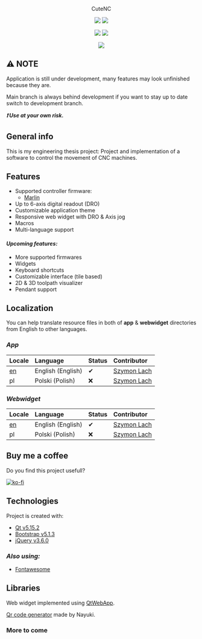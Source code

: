 <p align="center">
	CuteNC
</p>
<p align="center">
        <img src="https://img.shields.io/github/commit-activity/m/xFeew/CuteNC?style=for-the-badge" />   
        <img src="https://img.shields.io/github/last-commit/xFeew/CuteNC?style=for-the-badge" />
</p>
<p align="center">
        <img src="https://img.shields.io/codefactor/grade/github/xFeew/CuteNC?style=flat-square" />
	<img src="https://img.shields.io/github/v/tag/xFeew/CuteNC?label=version&style=flat-square" />
</p>
<p align="center">
	 <img src="https://stars.medv.io/xFeew/CuteNC.svg" />
</p>

## :warning: NOTE
Application is still under development, many features may look unfinished because they are.

Main branch is always behind development if you want to stay up to date switch to development branch.

***:exclamation: Use at your own risk.***

## General info
This is my engineering thesis project: Project and implementation of a software to control the movement of CNC machines.

## Features
 - Supported controller firmware:
   - [Marlin](https://github.com/MarlinFirmware/Marlin) 
 - Up to 6-axis digital readout (DRO)
 - Customizable application theme
 - Responsive web widget with DRO & Axis jog
 - Macros
 - Multi-language support

#### *Upcoming features:*
 - More supported firmwares
 - Widgets
 - Keyboard shortcuts
 - Customizable interface (tile based)
 - 2D & 3D toolpath visualizer
 - Pendant support
 
## Localization

You can help translate resource files in both of **app** & **webwidget** directories from English to other languages.
### *App*
Locale | Language | Status | Contributor 
:----- | :------- | :----- | :-----------
[en](https://github.com/xFeew/CuteNC/blob/main/cncSoftware/cncSoftware_en_001.ts) | English (English) | ✔ | [Szymon Lach](https://github.com/xFeew)
pl | Polski (Polish) | ❌ | [Szymon Lach](https://github.com/xFeew)

### *Webwidget*
Locale | Language | Status | Contributor 
:----- | :------- | :----- | :-----------
[en](https://github.com/xFeew/CuteNC/blob/main/cncSoftware/cncSoftware_en_001.ts) | English (English) | ✔ | [Szymon Lach](https://github.com/xFeew)
pl | Polski (Polish) | ❌ | [Szymon Lach](https://github.com/xFeew)

## Buy me a coffee

Do you find this project usefull?

[![ko-fi](https://ko-fi.com/img/githubbutton_sm.svg)](https://ko-fi.com/I3I17I6WR)


## Technologies
Project is created with:
* [Qt v5.15.2](https://www.qt.io/)
* [Bootstrap v5.1.3](https://getbootstrap.com/)
* [jQuery v3.6.0](https://jquery.com/)

### *Also using:*
* [Fontawesome](https://fontawesome.com/)
	
## Libraries
Web widget implemented using [QtWebApp](http://stefanfrings.de/qtwebapp/index-en.html).

[Qr code generator](https://github.com/nayuki/QR-Code-generator) made by Nayuki.


### More to come
